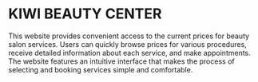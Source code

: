 # KIWI BEAUTY CENTER
This website provides convenient access to the current prices for beauty salon services. Users can quickly browse prices for various procedures, receive detailed information about each service, and make appointments. The website features an intuitive interface that makes the process of selecting and booking services simple and comfortable.

